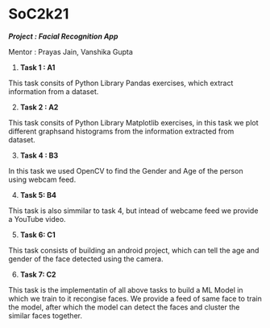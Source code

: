 # SoC2k21 

***Project : Facial Recognition App***

Mentor : Prayas Jain, Vanshika Gupta

1) **Task 1 : A1**

This task consits of Python Library Pandas exercises, which extract information from a dataset.

 2) **Task 2 : A2**

 This task consits of Python Library Matplotlib exercises, in this task we plot different graphsand histograms from the information extracted from dataset.  
 
 3) **Task 4 : B3**
 
 In this task we used OpenCV to find the Gender and Age of the person using webcam feed.

 4) **Task 5: B4**
                    
 This task is also simmilar to task 4, but intead of webcame feed we provide a YouTube video.
 
 5) **Task 6: C1**
 
 This task consists of building an android project, which can tell the age and gender of the face detected using the camera.

 6) **Task 7: C2**
                     
 This task is the implementatin of all above tasks to build a ML Model in which we train to it recongise faces.
 We provide a feed of same face to train the model, after which the model can detect the faces and cluster the similar faces together.
            

